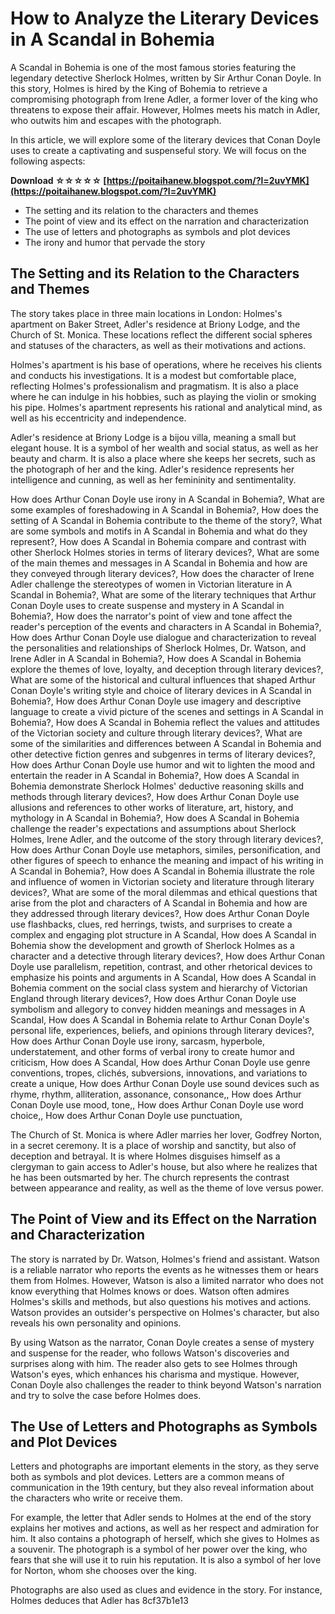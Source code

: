 # How to Analyze the Literary Devices in A Scandal in Bohemia
 
A Scandal in Bohemia is one of the most famous stories featuring the legendary detective Sherlock Holmes, written by Sir Arthur Conan Doyle. In this story, Holmes is hired by the King of Bohemia to retrieve a compromising photograph from Irene Adler, a former lover of the king who threatens to expose their affair. However, Holmes meets his match in Adler, who outwits him and escapes with the photograph.
 
In this article, we will explore some of the literary devices that Conan Doyle uses to create a captivating and suspenseful story. We will focus on the following aspects:
 
**Download ☆☆☆☆☆ [https://poitaihanew.blogspot.com/?l=2uvYMK](https://poitaihanew.blogspot.com/?l=2uvYMK)**


 
- The setting and its relation to the characters and themes
- The point of view and its effect on the narration and characterization
- The use of letters and photographs as symbols and plot devices
- The irony and humor that pervade the story

## The Setting and its Relation to the Characters and Themes
 
The story takes place in three main locations in London: Holmes's apartment on Baker Street, Adler's residence at Briony Lodge, and the Church of St. Monica. These locations reflect the different social spheres and statuses of the characters, as well as their motivations and actions.
 
Holmes's apartment is his base of operations, where he receives his clients and conducts his investigations. It is a modest but comfortable place, reflecting Holmes's professionalism and pragmatism. It is also a place where he can indulge in his hobbies, such as playing the violin or smoking his pipe. Holmes's apartment represents his rational and analytical mind, as well as his eccentricity and independence.
 
Adler's residence at Briony Lodge is a bijou villa, meaning a small but elegant house. It is a symbol of her wealth and social status, as well as her beauty and charm. It is also a place where she keeps her secrets, such as the photograph of her and the king. Adler's residence represents her intelligence and cunning, as well as her femininity and sentimentality.
 
How does Arthur Conan Doyle use irony in A Scandal in Bohemia?,  What are some examples of foreshadowing in A Scandal in Bohemia?,  How does the setting of A Scandal in Bohemia contribute to the theme of the story?,  What are some symbols and motifs in A Scandal in Bohemia and what do they represent?,  How does A Scandal in Bohemia compare and contrast with other Sherlock Holmes stories in terms of literary devices?,  What are some of the main themes and messages in A Scandal in Bohemia and how are they conveyed through literary devices?,  How does the character of Irene Adler challenge the stereotypes of women in Victorian literature in A Scandal in Bohemia?,  What are some of the literary techniques that Arthur Conan Doyle uses to create suspense and mystery in A Scandal in Bohemia?,  How does the narrator's point of view and tone affect the reader's perception of the events and characters in A Scandal in Bohemia?,  How does Arthur Conan Doyle use dialogue and characterization to reveal the personalities and relationships of Sherlock Holmes, Dr. Watson, and Irene Adler in A Scandal in Bohemia?,  How does A Scandal in Bohemia explore the themes of love, loyalty, and deception through literary devices?,  What are some of the historical and cultural influences that shaped Arthur Conan Doyle's writing style and choice of literary devices in A Scandal in Bohemia?,  How does Arthur Conan Doyle use imagery and descriptive language to create a vivid picture of the scenes and settings in A Scandal in Bohemia?,  How does A Scandal in Bohemia reflect the values and attitudes of the Victorian society and culture through literary devices?,  What are some of the similarities and differences between A Scandal in Bohemia and other detective fiction genres and subgenres in terms of literary devices?,  How does Arthur Conan Doyle use humor and wit to lighten the mood and entertain the reader in A Scandal in Bohemia?,  How does A Scandal in Bohemia demonstrate Sherlock Holmes' deductive reasoning skills and methods through literary devices?,  How does Arthur Conan Doyle use allusions and references to other works of literature, art, history, and mythology in A Scandal in Bohemia?,  How does A Scandal in Bohemia challenge the reader's expectations and assumptions about Sherlock Holmes, Irene Adler, and the outcome of the story through literary devices?,  How does Arthur Conan Doyle use metaphors, similes, personification, and other figures of speech to enhance the meaning and impact of his writing in A Scandal in Bohemia?,  How does A Scandal in Bohemia illustrate the role and influence of women in Victorian society and literature through literary devices?,  What are some of the moral dilemmas and ethical questions that arise from the plot and characters of A Scandal in Bohemia and how are they addressed through literary devices?,  How does Arthur Conan Doyle use flashbacks, clues, red herrings, twists, and surprises to create a complex and engaging plot structure in A Scandal,  How does A Scandal in Bohemia show the development and growth of Sherlock Holmes as a character and a detective through literary devices?,  How does Arthur Conan Doyle use parallelism, repetition, contrast, and other rhetorical devices to emphasize his points and arguments in A Scandal,  How does A Scandal in Bohemia comment on the social class system and hierarchy of Victorian England through literary devices?,  How does Arthur Conan Doyle use symbolism and allegory to convey hidden meanings and messages in A Scandal,  How does A Scandal in Bohemia relate to Arthur Conan Doyle's personal life, experiences, beliefs, and opinions through literary devices?,  How does Arthur Conan Doyle use irony, sarcasm, hyperbole, understatement, and other forms of verbal irony to create humor and criticism,  How does A Scandal,  How does Arthur Conan Doyle use genre conventions, tropes, clichés, subversions, innovations, and variations to create a unique,  How does Arthur Conan Doyle use sound devices such as rhyme, rhythm, alliteration, assonance, consonance,,  How does Arthur Conan Doyle use mood, tone,,  How does Arthur Conan Doyle use word choice,,  How does Arthur Conan Doyle use punctuation,
 
The Church of St. Monica is where Adler marries her lover, Godfrey Norton, in a secret ceremony. It is a place of worship and sanctity, but also of deception and betrayal. It is where Holmes disguises himself as a clergyman to gain access to Adler's house, but also where he realizes that he has been outsmarted by her. The church represents the contrast between appearance and reality, as well as the theme of love versus power.
 
## The Point of View and its Effect on the Narration and Characterization
 
The story is narrated by Dr. Watson, Holmes's friend and assistant. Watson is a reliable narrator who reports the events as he witnesses them or hears them from Holmes. However, Watson is also a limited narrator who does not know everything that Holmes knows or does. Watson often admires Holmes's skills and methods, but also questions his motives and actions. Watson provides an outsider's perspective on Holmes's character, but also reveals his own personality and opinions.
 
By using Watson as the narrator, Conan Doyle creates a sense of mystery and suspense for the reader, who follows Watson's discoveries and surprises along with him. The reader also gets to see Holmes through Watson's eyes, which enhances his charisma and mystique. However, Conan Doyle also challenges the reader to think beyond Watson's narration and try to solve the case before Holmes does.
 
## The Use of Letters and Photographs as Symbols and Plot Devices
 
Letters and photographs are important elements in the story, as they serve both as symbols and plot devices. Letters are a common means of communication in the 19th century, but they also reveal information about the characters who write or receive them.
 
For example, the letter that Adler sends to Holmes at the end of the story explains her motives and actions, as well as her respect and admiration for him. It also contains a photograph of herself, which she gives to Holmes as a souvenir. The photograph is a symbol of her power over the king, who fears that she will use it to ruin his reputation. It is also a symbol of her love for Norton, whom she chooses over the king.
 
Photographs are also used as clues and evidence in the story. For instance, Holmes deduces that Adler has
 8cf37b1e13
 
